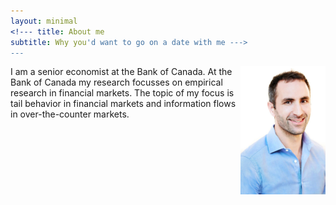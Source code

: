```yaml
---
layout: minimal
<!--- title: About me 
subtitle: Why you'd want to go on a date with me --->
---
```

<img style="float: right;" src="./Files/Pictures/PortraitComp.jpg" width="136" height="205" align="left">
I am a senior economist at the Bank of Canada. At the Bank of Canada my research focusses on empirical research in financial markets. The topic of my focus is tail behavior in financial markets and information flows in over-the-counter markets.


